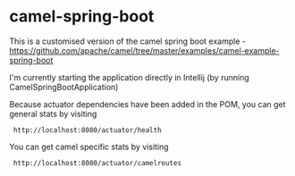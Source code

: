 # camel-spring-boot

This is a customised version of the camel spring boot example - https://github.com/apache/camel/tree/master/examples/camel-example-spring-boot

I'm currently starting the application directly in Intellij (by running CamelSpringBootApplication)

Because actuator dependencies have been added in the POM, you can get general stats by visiting

     http://localhost:8080/actuator/health

You can get camel specific stats by visiting

     http://localhost:8080/actuator/camelroutes

